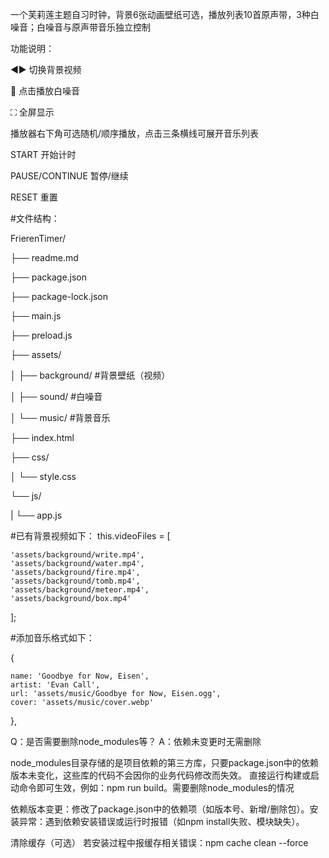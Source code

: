 一个芙莉莲主题自习时钟，背景6张动画壁纸可选，播放列表10首原声带，3种白噪音；白噪音与原声带音乐独立控制


功能说明：

◀▶ 切换背景视频

🌊 点击播放白噪音

⛶ 全屏显示

播放器右下角可选随机/顺序播放，点击三条横线可展开音乐列表

START 开始计时

PAUSE/CONTINUE 暂停/继续

RESET 重置


#文件结构：

FrierenTimer/

├── readme.md

├── package.json

├── package-lock.json

├── main.js

├── preload.js

├── assets/

│   ├── background/    #背景壁纸（视频）

│   ├── sound/         #白噪音

│   └── music/         #背景音乐

├── index.html

├── css/

│   └── style.css

└── js/

|   └── app.js



#已有背景视频如下：
this.videoFiles = [

    'assets/background/write.mp4',
    'assets/background/water.mp4',
    'assets/background/fire.mp4',
    'assets/background/tomb.mp4',
    'assets/background/meteor.mp4',
    'assets/background/box.mp4'
];


#添加音乐格式如下：

{

    name: 'Goodbye for Now, Eisen',
    artist: 'Evan Call',
    url: 'assets/music/Goodbye for Now, Eisen.ogg',
    cover: 'assets/music/cover.webp'
},



Q：是否需要删除node_modules等？
A：​依赖未变更时无需删除​

node_modules目录存储的是项目依赖的第三方库，只要package.json中的依赖版本未变化，这些库的代码不会因你的业务代码修改而失效。
直接运行构建或启动命令即可生效，例如：npm run build。
​需要删除node_modules的情况​

​依赖版本变更：修改了package.json中的依赖项（如版本号、新增/删除包）。
​安装异常：遇到依赖安装错误或运行时报错（如npm install失败、模块缺失）。

清除缓存（可选）​​
若安装过程中报缓存相关错误：npm cache clean --force
